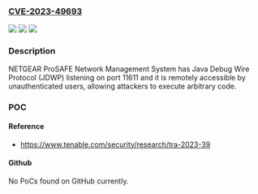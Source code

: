 ### [CVE-2023-49693](https://cve.mitre.org/cgi-bin/cvename.cgi?name=CVE-2023-49693)
![](https://img.shields.io/static/v1?label=Product&message=NETGEAR%20ProSAFE%20Network%20Management%20System&color=blue)
![](https://img.shields.io/static/v1?label=Version&message=0%3C%201.7.0.34%20&color=brighgreen)
![](https://img.shields.io/static/v1?label=Vulnerability&message=CWE-306%20Missing%20Authentication%20for%20Critical%20Function&color=brighgreen)

### Description

NETGEAR ProSAFE Network Management System has Java Debug Wire Protocol (JDWP) listening on port 11611 and it is remotely accessible by unauthenticated users, allowing attackers to execute arbitrary code.

### POC

#### Reference
- https://www.tenable.com/security/research/tra-2023-39

#### Github
No PoCs found on GitHub currently.

